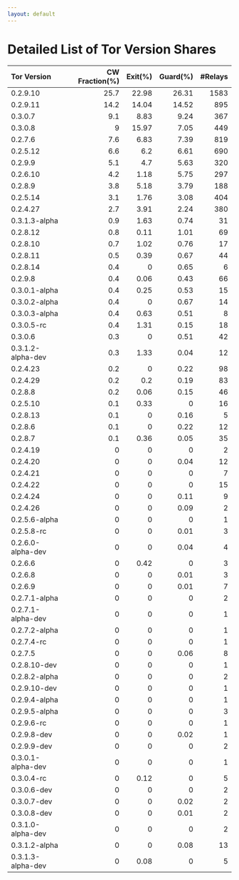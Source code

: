 ```yaml
---
layout: default
---
```



# Detailed List of Tor Version Shares

| Tor Version       |   CW Fraction(%) |   Exit(%) |   Guard(%) |   #Relays |
|:------------------|-----------------:|----------:|-----------:|----------:|
| 0.2.9.10          |             25.7 |     22.98 |      26.31 |      1583 |
| 0.2.9.11          |             14.2 |     14.04 |      14.52 |       895 |
| 0.3.0.7           |              9.1 |      8.83 |       9.24 |       367 |
| 0.3.0.8           |              9   |     15.97 |       7.05 |       449 |
| 0.2.7.6           |              7.6 |      6.83 |       7.39 |       819 |
| 0.2.5.12          |              6.6 |      6.2  |       6.61 |       690 |
| 0.2.9.9           |              5.1 |      4.7  |       5.63 |       320 |
| 0.2.6.10          |              4.2 |      1.18 |       5.75 |       297 |
| 0.2.8.9           |              3.8 |      5.18 |       3.79 |       188 |
| 0.2.5.14          |              3.1 |      1.76 |       3.08 |       404 |
| 0.2.4.27          |              2.7 |      3.91 |       2.24 |       380 |
| 0.3.1.3-alpha     |              0.9 |      1.63 |       0.74 |        31 |
| 0.2.8.12          |              0.8 |      0.11 |       1.01 |        69 |
| 0.2.8.10          |              0.7 |      1.02 |       0.76 |        17 |
| 0.2.8.11          |              0.5 |      0.39 |       0.67 |        44 |
| 0.2.8.14          |              0.4 |      0    |       0.65 |         6 |
| 0.2.9.8           |              0.4 |      0.06 |       0.43 |        66 |
| 0.3.0.1-alpha     |              0.4 |      0.25 |       0.53 |        15 |
| 0.3.0.2-alpha     |              0.4 |      0    |       0.67 |        14 |
| 0.3.0.3-alpha     |              0.4 |      0.63 |       0.51 |         8 |
| 0.3.0.5-rc        |              0.4 |      1.31 |       0.15 |        18 |
| 0.3.0.6           |              0.3 |      0    |       0.51 |        42 |
| 0.3.1.2-alpha-dev |              0.3 |      1.33 |       0.04 |        12 |
| 0.2.4.23          |              0.2 |      0    |       0.22 |        98 |
| 0.2.4.29          |              0.2 |      0.2  |       0.19 |        83 |
| 0.2.8.8           |              0.2 |      0.06 |       0.15 |        46 |
| 0.2.5.10          |              0.1 |      0.33 |       0    |        16 |
| 0.2.8.13          |              0.1 |      0    |       0.16 |         5 |
| 0.2.8.6           |              0.1 |      0    |       0.22 |        12 |
| 0.2.8.7           |              0.1 |      0.36 |       0.05 |        35 |
| 0.2.4.19          |              0   |      0    |       0    |         2 |
| 0.2.4.20          |              0   |      0    |       0.04 |        12 |
| 0.2.4.21          |              0   |      0    |       0    |         7 |
| 0.2.4.22          |              0   |      0    |       0    |        15 |
| 0.2.4.24          |              0   |      0    |       0.11 |         9 |
| 0.2.4.26          |              0   |      0    |       0.09 |         2 |
| 0.2.5.6-alpha     |              0   |      0    |       0    |         1 |
| 0.2.5.8-rc        |              0   |      0    |       0.01 |         3 |
| 0.2.6.0-alpha-dev |              0   |      0    |       0.04 |         4 |
| 0.2.6.6           |              0   |      0.42 |       0    |         3 |
| 0.2.6.8           |              0   |      0    |       0.01 |         3 |
| 0.2.6.9           |              0   |      0    |       0.01 |         7 |
| 0.2.7.1-alpha     |              0   |      0    |       0    |         2 |
| 0.2.7.1-alpha-dev |              0   |      0    |       0    |         1 |
| 0.2.7.2-alpha     |              0   |      0    |       0    |         1 |
| 0.2.7.4-rc        |              0   |      0    |       0    |         1 |
| 0.2.7.5           |              0   |      0    |       0.06 |         8 |
| 0.2.8.10-dev      |              0   |      0    |       0    |         1 |
| 0.2.8.2-alpha     |              0   |      0    |       0    |         2 |
| 0.2.9.10-dev      |              0   |      0    |       0    |         1 |
| 0.2.9.4-alpha     |              0   |      0    |       0    |         1 |
| 0.2.9.5-alpha     |              0   |      0    |       0    |         3 |
| 0.2.9.6-rc        |              0   |      0    |       0    |         1 |
| 0.2.9.8-dev       |              0   |      0    |       0.02 |         1 |
| 0.2.9.9-dev       |              0   |      0    |       0    |         2 |
| 0.3.0.1-alpha-dev |              0   |      0    |       0    |         1 |
| 0.3.0.4-rc        |              0   |      0.12 |       0    |         5 |
| 0.3.0.6-dev       |              0   |      0    |       0    |         2 |
| 0.3.0.7-dev       |              0   |      0    |       0.02 |         2 |
| 0.3.0.8-dev       |              0   |      0    |       0.01 |         2 |
| 0.3.1.0-alpha-dev |              0   |      0    |       0    |         2 |
| 0.3.1.2-alpha     |              0   |      0    |       0.08 |        13 |
| 0.3.1.3-alpha-dev |              0   |      0.08 |       0    |         5 |